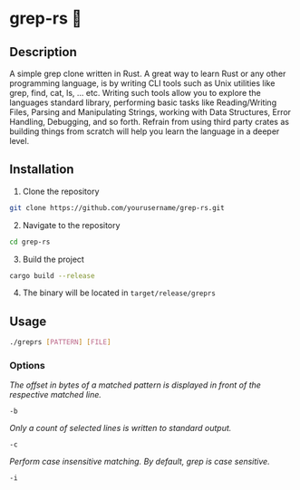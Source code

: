 # grep-rs 🦀

## Description
A simple grep clone written in Rust.
A great way to learn Rust or any other programming language, is by writing CLI tools
such as Unix utilities like grep, find, cat, ls, ... etc.
Writing such tools allow you to explore the languages standard library,
performing basic tasks like Reading/Writing Files, Parsing and Manipulating Strings,
working with Data Structures, Error Handling, Debugging, and so forth.
Refrain from using third party crates as building things from scratch will help you
learn the language in a deeper level.

## Installation

1. Clone the repository
```bash
git clone https://github.com/yourusername/grep-rs.git
```
2. Navigate to the repository
```bash
cd grep-rs
```
3. Build the project
```bash
cargo build --release
```
4. The binary will be located in `target/release/greprs`

## Usage

```bash
./greprs [PATTERN] [FILE]
```

### Options
*The offset in bytes of a matched pattern is displayed in front of the respective matched line.*
```
-b
```

*Only a count of selected lines is written to standard output.*
```
-c
```

*Perform case insensitive matching.  By default, grep is case sensitive.*
```
-i
```